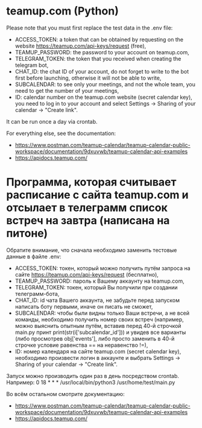 # teamup.com (Python)
Please note that you must first replace the test data in the .env file:
- ACCESS_TOKEN: a token that can be obtained by requesting on the website https://teamup.com/api-keys/request (free),
- TEAMUP_PASSWORD: the password to your account on teamup.com,
- TELEGRAM_TOKEN: the token that you received when creating the telegram bot,
- CHAT_ID: the chat ID of your account, do not forget to write to the bot first before launching, otherwise it will not be able to write,
- SUBCALENDAR: to see only your meetings, and not the whole team, you need to get the number of your meetings,
- ID: calendar number on the teamup.com website (secret calendar key), you need to log in to your account and select Settings -> Sharing of your calendar -> "Create link".

It can be run once a day via crontab.

For everything else, see the documentation:
- https://www.postman.com/teamup-calendar/teamup-calendar-public-workspace/documentation/9dxuvwb/teamup-calendar-api-examples
- https://apidocs.teamup.com/

# Программа, которая считывает расписание с сайта teamup.com и отсылает в телеграмм список встреч на завтра (написана на питоне)
Обратите внимание, что сначала необходимо заменить тестовые данные в файле .env:
- ACCESS_TOKEN: токен, который можно получить путём запроса на сайте https://teamup.com/api-keys/request (бесплатно),
- TEAMUP_PASSWORD: пароль к Вашему аккаунту на teamup.com,
- TELEGRAM_TOKEN: токен, который Вы получили при создании телеграмм-бота,
- CHAT_ID: id чата Вашего аккаунта, не забудьте перед запуском написать боту первыми, иначе он писать не сможет,
- SUBCALENDAR: чтобы были видны только Ваши встречи, а не всей команды, необходимо получить номер своих встреч (например, можно выяснить опытным путём, вставив перед 40-й строчкой main.py принт print(str(i['subcalendar_id'])) и увидев все варианты (либо просмотрев obj['events'], либо просто заменить в 40-й строчке условие равенства == на неравенство !=),
- ID: номер календаря на сайте teamup.com (secret calendar key), необходимо произвести логин в аккаунте и выбрать Settings -> Sharing of your calendar -> "Create link".

Запуск можно производить один раз в день посредством crontab. Например:
0 18 * * *  /usr/local/bin/python3 /usr/home/test/main.py

Во всём остальном смотрите документацию:
- https://www.postman.com/teamup-calendar/teamup-calendar-public-workspace/documentation/9dxuvwb/teamup-calendar-api-examples
- https://apidocs.teamup.com/
